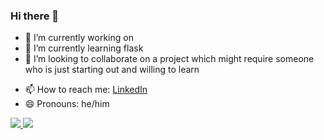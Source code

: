 ### Hi there 👋

<!--
**tatermysalad/tatermysalad** is a ✨ _special_ ✨ repository because its `README.md` (this file) appears on your GitHub profile.
Here are some ideas to get you started:
-->
- 🔭 I’m currently working on 
- 🌱 I’m currently learning flask
- 👯 I’m looking to collaborate on a project which might require someone who is just starting out and willing to learn
<!-- - 🤔 I’m looking for help with python classes -->
<!-- - 💬 Ask me about my animals or -->
- 📫 How to reach me: <a href="https://www.linkedin.com/in/edward-dougherty-998ab21b3/">LinkedIn</a>
- 😄 Pronouns: he/him
<!-- - ⚡ Fun fact: ... -->

<a href="https://github.com/tatermysalad">
<img src="https://raw.githubusercontent.com/tatermysalad/github-stats/master/generated/overview.svg" />
<img src="https://raw.githubusercontent.com/tatermysalad/github-stats/master/generated/languages.svg" />
</a>
